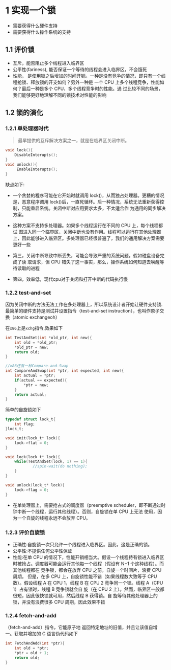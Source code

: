 # 1 实现一个锁


- 需要获得什么硬件支持
- 需要获得什么操作系统的支持


## 1.1 评价锁
- 互斥，能否阻止多个线程进入临界区
- 公平性(fariness), 能否保证一个等待的线程会进入临界区，不会饿死
- 性能， 是使用锁之后增加的时间开销。一种是没有竞争的情况，即只有一个线程抢锁、释放锁的开支如何？另外一种是 一个 CPU 上多个线程竞争，性能如何？最后一种是多个 CPU、多个线程竞争时的性能。通 过比较不同的场景，我们能够更好地理解不同的锁技术对性能的影响


## 1.2 锁的演化


### 1.2.1 单处理器时代
>最早提供的互斥解决方案之一，就是在临界区关闭中断。

```c
void lock(){
	DisableInterupts();
}
void unlock(){
	 EnableInterupts();
}
```


缺点如下:

- 一个贪婪的程序可能在它开始时就调用 lock()，从而独占处理器。更糟的情况是，恶意程序调用 lock()后，一直死循环。后一种情况，系统无法重新获得控制，只能重启系统。关闭中断对应用要求太多，不太适合作 为通用的同步解决方案。
- 这种方案不支持多处理器。如果多个线程运行在不同的 CPU 上，每个线程都试 图进入同一个临界区，关闭中断也没有作用。线程可以运行在其他处理器上，因此能够进入临界区。多处理器已经很普遍了，我们的通用解决方案需要更好一些

- 第三，关闭中断导致中断丢失，可能会导致严重的系统问题。假如磁盘设备完成了读 取请求，但 CPU 错失了这一事实，那么，操作系统如何知道去唤醒等待读取的进程
- 第四，效率低，现代cpu对于关闭和打开中断的代码执行慢

### 1.2.2 test-and-set

因为关闭中断的方法无法工作在多处理器上，所以系统设计者开始让硬件支持锁.最简单的硬件支持是测试并设置指令（test-and-set instruction），也叫作原子交换（atomic exchangeoh）

在`x86`上是`xchg`指令,效果如下

```c
int TestAndSet(int *old_ptr, int new){
	int old = *old_ptr;
	*old_ptr = new;
	return old;
}

//x86还有一种Compare-and-Swap
int CompareAndSwap(int *ptr, int expected, int new){
	int actual = *ptr;
	if(actual == expected){
		*ptr = new;
	}
	return actual;
}
```

简单的自旋锁如下
```c
typedef struct lock_t{
	int flag;
}lock_t;

void init(lock_t* lock){
	lock->flat = 0;
}

void lock(lock_t* lock){
	while(TestAndSet(lock, 1) == 1){
			//spin-wait(do nothing);
	}
}

void unlock(lock_t* lock){
	lock->flag = 0;
}
```


- 在单处理器上，需要抢占式的调度器（preemptive scheduler，即不断通过时钟中断一个线程，运行其他线程）。否则，自旋锁在单 CPU 上无法 使用，因为一个自旋的线程永远不会放弃 CPU。


### 1.2.3 评价自旋锁

- 正确性:自旋锁一次只允许一个线程进入临界区。因此，这是正确的锁。
- 公平性:不提供任何公平性保证
- 性能:在单 CPU 的情况下，性能开销相当大。假设一个线程持有锁进入临界区 时被抢占。调度器可能会运行其他每一个线程（假设有 N−1 个这种线程）。而其他线程都在 竞争锁，都会在放弃 CPU 之前，自旋一个时间片，浪费 CPU 周期。 但是，在多 CPU 上，自旋锁性能不错（如果线程数大致等于 CPU 数）。假设线程 A 在 CPU 1，线程 B 在 CPU 2 竞争同一个锁。线程 A（CPU 1）占有锁时，线程 B 竞争锁就会自 旋（在 CPU 2 上）。然而，临界区一般都很短，因此很快锁就可用，然后线程 B 获得锁。自 旋等待其他处理器上的锁，并没有浪费很多 CPU 周期，因此效果不错


### 1.2.4 fetch-and-add

（fetch-and-add）指令，它能原子地 返回特定地址的旧值，并且让该值自增一。获取并增加的 C 语言伪代码如下

```cpp
int FetchAndAdd(int *ptr){
	int old = *ptr;
	*ptr = old + 1;
	return old;
}
```


